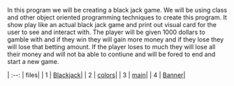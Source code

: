 In this program we will be creating a black jack game. We will be using class and other object oriented programming techniques to create this program. It show play like an actual black jack game and print out visual card for the user to see and interact with. The player will be given 1000 dollars to gamble with and if they win they will gain more money and if they lose they will lose that betting amount. If the player loses to much they will lose all their money and will not ba able to contiune and will be fored to end and start a new game.


| :--: | files|
|  1   | [Blackjack](blackjack.cpp)|
|  2   | [colors](colors.cpp)|
|  3   | [main](main.cpp)|
|  4   | [Banner](banner.cpp)|